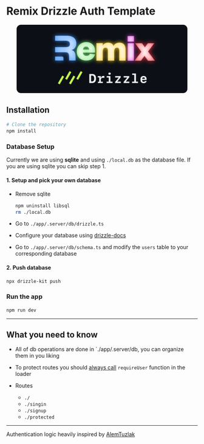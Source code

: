 # Remix Drizzle Auth Template

<p align="center">
<img src="remove_me.png" width="450">
</p>

## Installation

```bash
# Clone the repository
npm install
```

### Database Setup

Currently we are using **sqlite** and using `./local.db` as the database file. If you are using sqlite you can skip step 1.

#### 1. Setup and pick your own database

- Remove sqlite

  ```bash
  npm uninstall libsql
  rm ./local.db
  ```

- Go to `./app/.server/db/drizzle.ts`
- Configure your database using [drizzle-docs](https://orm.drizzle.team/docs/get-started)
- Go to `./app/.server/db/schema.ts` and modify the `users` table to your corresponding database

#### 2. Push database

```bash
npx drizzle-kit push
```

### Run the app

```bash
npm run dev
```

---

## What you need to know

- All of db operations are done in `./app/.server/db, you can organize them in you liking

- To protect routes you should [always call](https://remix.run/docs/en/1.19.3/pages/faq#how-can-i-have-a-parent-route-loader-validate-the-user-and-protect-all-child-routes) `requireUser` function in the loader

- Routes
  - `./`
  - `./singin`
  - `./signup`
  - `./protected`

---

Authentication logic heavily inspired by [AlemTuzlak](https://github.com/AlemTuzlak/remix-login)